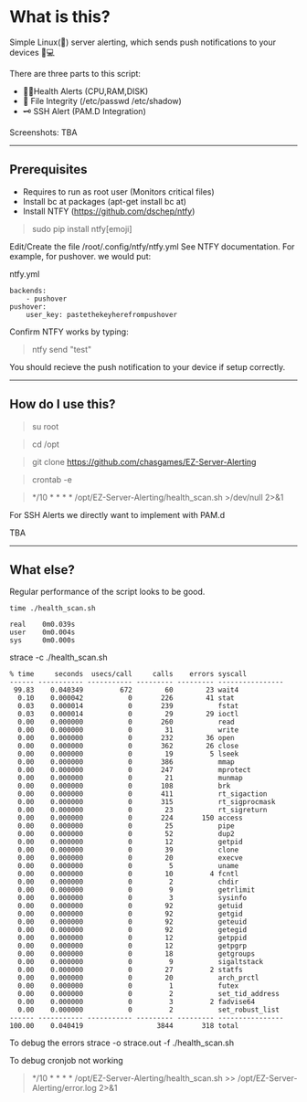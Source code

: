 
# What is this?
Simple Linux(🐧) server alerting, which sends push notifications to your devices 📱💻

There are three parts to this script:
- 👨‍⚕️Health Alerts (CPU,RAM,DISK)
- 📂 File Integrity (/etc/passwd /etc/shadow)
- 🗝️ SSH Alert (PAM.D Integration)

Screenshots:
TBA


---

## Prerequisites
- Requires to run as root user (Monitors critical files)
- Install bc at packages (apt-get install bc at)
- Install NTFY (https://github.com/dschep/ntfy)

> sudo pip install ntfy[emoji]

Edit/Create the file /root/.config/ntfy/ntfy.yml
See NTFY documentation. For example, for pushover. we would put:

ntfy.yml
```
backends:
    - pushover
pushover:
    user_key: pastethekeyherefrompushover
```

Confirm NTFY works by typing:

> ntfy send "test"


You should recieve the push notification to your device if setup correctly.


---

## How do I use this?

> su root

> cd /opt

> git clone https://github.com/chasgames/EZ-Server-Alerting

> crontab -e

> */10 * * * * /opt/EZ-Server-Alerting/health_scan.sh >/dev/null 2>&1


For SSH Alerts we directly want to implement with PAM.d

TBA






---

## What else?

Regular performance of the script looks to be good.
```
time ./health_scan.sh

real    0m0.039s
user    0m0.004s
sys     0m0.000s
```

strace -c ./health_scan.sh

```
% time     seconds  usecs/call     calls    errors syscall
------ ----------- ----------- --------- --------- ----------------
 99.83    0.040349         672        60        23 wait4
  0.10    0.000042           0       226        41 stat
  0.03    0.000014           0       239           fstat
  0.03    0.000014           0        29        29 ioctl
  0.00    0.000000           0       260           read
  0.00    0.000000           0        31           write
  0.00    0.000000           0       232        36 open
  0.00    0.000000           0       362        26 close
  0.00    0.000000           0        19         5 lseek
  0.00    0.000000           0       386           mmap
  0.00    0.000000           0       247           mprotect
  0.00    0.000000           0        21           munmap
  0.00    0.000000           0       108           brk
  0.00    0.000000           0       411           rt_sigaction
  0.00    0.000000           0       315           rt_sigprocmask
  0.00    0.000000           0        23           rt_sigreturn
  0.00    0.000000           0       224       150 access
  0.00    0.000000           0        25           pipe
  0.00    0.000000           0        52           dup2
  0.00    0.000000           0        12           getpid
  0.00    0.000000           0        39           clone
  0.00    0.000000           0        20           execve
  0.00    0.000000           0         5           uname
  0.00    0.000000           0        10         4 fcntl
  0.00    0.000000           0         2           chdir
  0.00    0.000000           0         9           getrlimit
  0.00    0.000000           0         3           sysinfo
  0.00    0.000000           0        92           getuid
  0.00    0.000000           0        92           getgid
  0.00    0.000000           0        92           geteuid
  0.00    0.000000           0        92           getegid
  0.00    0.000000           0        12           getppid
  0.00    0.000000           0        12           getpgrp
  0.00    0.000000           0        18           getgroups
  0.00    0.000000           0         9           sigaltstack
  0.00    0.000000           0        27         2 statfs
  0.00    0.000000           0        20           arch_prctl
  0.00    0.000000           0         1           futex
  0.00    0.000000           0         2           set_tid_address
  0.00    0.000000           0         3         2 fadvise64
  0.00    0.000000           0         2           set_robust_list
------ ----------- ----------- --------- --------- ----------------
100.00    0.040419                  3844       318 total

```

To debug the errors
strace -o strace.out -f ./health_scan.sh

To debug cronjob not working
> */10 * * * * /opt/EZ-Server-Alerting/health_scan.sh >> /opt/EZ-Server-Alerting/error.log 2>&1
